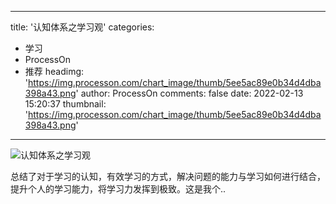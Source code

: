 
---
title: '认知体系之学习观'
categories: 
 - 学习
 - ProcessOn
 - 推荐
headimg: 'https://img.processon.com/chart_image/thumb/5ee5ac89e0b34d4dba398a43.png'
author: ProcessOn
comments: false
date: 2022-02-13 15:20:37
thumbnail: 'https://img.processon.com/chart_image/thumb/5ee5ac89e0b34d4dba398a43.png'
---

<div>   
<img class="thumb" alt="认知体系之学习观" src="https://img.processon.com/chart_image/thumb/5ee5ac89e0b34d4dba398a43.png" referrerpolicy="no-referrer">
<p>总结了对于学习的认知，有效学习的方式，解决问题的能力与学习如何进行结合，提升个人的学习能力，将学习力发挥到极致。这是我个..</p>  
</div>
            